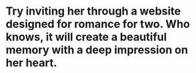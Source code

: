 # Try inviting her through a website designed for romance for two. Who knows, it will create a beautiful memory with a deep impression on her heart.
